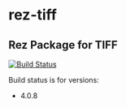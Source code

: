 # rez-tiff
Rez Package for TIFF
----
[![Build Status](https://travis-ci.org/piratecrew/rez-tiff.svg?branch=master)](https://travis-ci.org/piratecrew/rez-tiff)

Build status is for versions:
  - 4.0.8